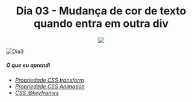 <h1 align= "center">
Dia 03 - Mudança de cor de texto quando entra em outra div <a name="id03"></a>
</h1>

<p align = "center">
  <img src = "https://lh3.googleusercontent.com/pw/ACtC-3cycOkZBGqlcewq4WJv730iaym-OAFMTaZGnDxWbNZscorU40WBz5QgCR4cjP_P0aZDS2aA4HSOzKQBR5Z2rJWkzHF8Qr0nDQmWXm6Z6X9sSEQu5gq6YtWBFuGJbZ0EH1VMIAIiQTvgBe8FgH9vX5WS=w1440-h810-no?authuser=0"
</P>

![Dia3](https://github.com/leokattah/30_dias_De_CSS/blob/main/dia3.gif?raw=true)

##### O que eu aprendi

* *[Propriedade CSS transform](https://www.w3schools.com/cssref/css3_pr_transform.asp)*
* *[Propriedade CSS Animation](https://www.w3schools.com/css/css3_animations.asp)*
* *[CSS @keyframes](https://www.w3schools.com/cssref/css3_pr_animation-keyframes.asp)*
